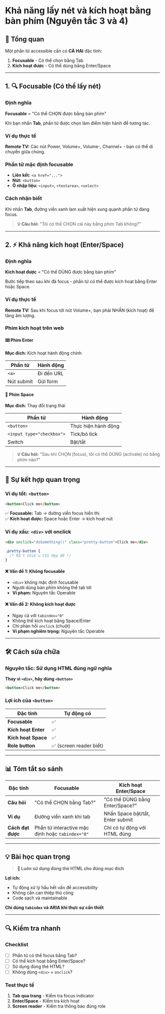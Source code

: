 # Khả năng lấy nét và kích hoạt bằng bàn phím (Nguyên tắc 3 và 4)

## 🎯 Tổng quan

Một phần tử accessible cần có **CẢ HAI** đặc tính:
1. **Focusable** - Có thể chọn bằng Tab
2. **Kích hoạt được** - Có thể dùng bằng Enter/Space

---

## 1. 🔍 Focusable (Có thể lấy nét)

### Định nghĩa
**Focusable** = "Có thể CHỌN được bằng bàn phím"

Khi bạn nhấn **Tab**, phần tử được chọn làm điểm hiện hành để tương tác.

### Ví dụ thực tế
**Remote TV:** Các nút Power, Volume+, Volume-, Channel+ - bạn có thể di chuyển giữa chúng.

### Phần tử mặc định focusable
- **Liên kết:** `<a href="...">`
- **Nút:** `<button>`
- **Ô nhập liệu:** `<input>`, `<textarea>`, `<select>`

### Cách nhận biết
Khi nhấn **Tab**, đường viền xanh lam xuất hiện xung quanh phần tử đang focus.

> **💡 Câu hỏi:** "Tôi có thể CHỌN cái này bằng phím Tab không?"

---

## 2. ⚡ Khả năng kích hoạt (Enter/Space)

### Định nghĩa
**Kích hoạt được** = "Có thể DÙNG được bằng bàn phím"

Bước tiếp theo sau khi đã focus - phần tử có thể được kích hoạt bằng Enter hoặc Space.

### Ví dụ thực tế
**Remote TV:** Sau khi focus tới nút Volume+, bạn phải NHẤN (kích hoạt) để tăng âm lượng.

### Phím kích hoạt trên web

#### ⌨️ Phím Enter
**Mục đích:** Kích hoạt hành động chính

| Phần tử | Hành động |
|---------|-----------|
| `<a>` | Đi đến URL |
| Nút submit | Gửi form |

#### 🔘 Phím Space
**Mục đích:** Thay đổi trạng thái

| Phần tử | Hành động |
|---------|-----------|
| `<button>` | Thực hiện hành động |
| `<input type="checkbox">` | Tick/bỏ tick |
| Switch | Bật/tắt |

> **💡 Câu hỏi:** "Sau khi CHỌN (focus), tôi có thể DÙNG (activate) nó bằng phím nào?"

---

## 🔗 Sự kết hợp quan trọng

### Ví dụ tốt: `<button>`

```html
<button>Click me</button>
```

✅ **Focusable:** Tab → đường viền focus hiển thị  
✅ **Kích hoạt được:** Space hoặc Enter → kích hoạt nút

### Ví dụ xấu: `<div>` với onclick

```html
<div onclick="doSomething()" class="pretty-button">Click me</div>
```

```css
.pretty-button {
  /* Rất nhiều CSS đẹp đẽ */
}
```

#### ❌ Vấn đề 1: Không focusable
- `<div>` không mặc định focusable
- Người dùng bàn phím không thể tab tới
- **Vi phạm:** Nguyên tắc Operable

#### ❌ Vấn đề 2: Không kích hoạt được
- Ngay cả với `tabindex="0"`
- Không thể kích hoạt bằng Space/Enter
- Chỉ phản hồi `onclick` (chuột)
- **Vi phạm nghiêm trọng:** Nguyên tắc Operable

---

## 🛠️ Cách sửa chữa

### Nguyên tắc: Sử dụng HTML đúng ngữ nghĩa

**Thay vì `<div>`, hãy dùng `<button>`**

```html
<button>Click me</button>
```

### Lợi ích của `<button>`

| Đặc tính | Tự động có |
|----------|------------|
| **Focusable** | ✅ |
| **Kích hoạt Enter** | ✅ |
| **Kích hoạt Space** | ✅ |
| **Role button** | ✅ (screen reader biết) |

---

## 📊 Tóm tắt so sánh

| Đặc tính | Focusable | Kích hoạt Enter/Space |
|----------|-----------|----------------------|
| **Câu hỏi** | "Có thể CHỌN bằng Tab?" | "Có thể DÙNG bằng Enter/Space?" |
| **Ví dụ** | Đường viền xanh khi tab | Nhấn Space bật/tắt, Enter submit |
| **Cách đạt được** | Phần tử interactive mặc định hoặc `tabindex="0"` | Chỉ có tự động với HTML đúng |

---

## 💡 Bài học quan trọng

> **🎯 Luôn sử dụng đúng thẻ HTML cho đúng mục đích**

**Lợi ích:**
- Tự động xử lý hầu hết vấn đề accessibility
- Không cần can thiệp thủ công
- Code sạch và maintainable

**Chỉ dùng `tabindex` và ARIA khi thực sự cần thiết**

---

## 🔍 Kiểm tra nhanh

### Checklist
- [ ] Phần tử có thể focus bằng Tab?
- [ ] Có thể kích hoạt bằng Enter/Space?
- [ ] Sử dụng đúng thẻ HTML?
- [ ] Không dùng `<div>` + `onclick`?

### Test thực tế
1. **Tab qua trang** - Kiểm tra focus indicator
2. **Enter/Space** - Kiểm tra kích hoạt
3. **Screen reader** - Kiểm tra thông báo đúng role